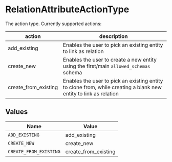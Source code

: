 # RelationAttributeActionType

The action type. Currently supported actions:

| action | description |
|--------|-------------|
| add_existing | Enables the user to pick an existing entity to link as relation |
| create_new | Enables the user to create a new entity using the first/main `allowed_schemas` schema
| create_from_existing | Enables the user to pick an existing entity to clone from, while creating a blank new entity to link as relation |



## Values

| Name                   | Value                  |
| ---------------------- | ---------------------- |
| `ADD_EXISTING`         | add_existing           |
| `CREATE_NEW`           | create_new             |
| `CREATE_FROM_EXISTING` | create_from_existing   |